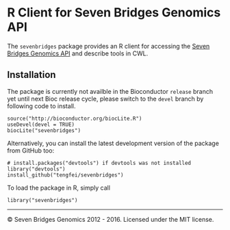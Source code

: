 # R Client for Seven Bridges Genomics API

<!-- [![Build Status](https://travis-ci.org/road2stat/sevenbridges.png?branch=master)](https://travis-ci.org/tengfei/sevenbridges) -->

The `sevenbridges` package provides an R client for accessing the [Seven Bridges Genomics API](http://developer.sbgenomics.com/) and describe tools in CWL.

## Installation

The package is currently not availble in the Bioconductor `release` branch yet until next Bioc release cycle, please switch to the `devel` branch by following code to install.

```
source("http://bioconductor.org/biocLite.R")
useDevel(devel = TRUE)
biocLite("sevenbridges")
```

Alternatively, you can install the latest development version of the package from GitHub too:

```
# install.packages("devtools") if devtools was not installed
library("devtools")
install_github("tengfei/sevenbridges")
```

To load the package in R, simply call

```
library("sevenbridges")
```

<hr>

© Seven Bridges Genomics 2012 - 2016. Licensed under the MIT license.
